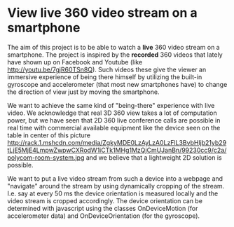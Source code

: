 # View live 360 video stream on a smartphone
The aim of this project is to be able to watch a <b>live</b> 360 video stream on a smartphone. The project is inspired by the <b>recorded</b> 360 videos that lately have shown up on Facebook and Youtube (like http://youtu.be/7gjR60TSn8Q). Such videos these give the viewer an immersive experience of being there himself by utilizing the built-in gyroscope and accelerometer (that most new smartphones have) to change the direction of view just by moving the smartphone.

We want to achieve the same kind of "being-there" experience with live video. We acknowledge that real 3D 360 view takes a lot of computation power, but we have seen that 2D 360 live conference calls are possible in real time with commercial available equipment like the device seen on the table in center of this picture http://rack.1.mshcdn.com/media/ZgkyMDE0LzAyLzA0LzFlL3BvbHljb21yb29tLjE5MjE4LmpwZwpwCXRodW1iCTk1MHg1MzQjCmUJanBn/99230cc9/c2a/polycom-room-system.jpg and we believe that a lightweight 2D solution is possible. 

We want to put a live video stream from such a device into a webpage and "navigate" around the stream by using dynamically cropping of the stream. I.e. say at every 50 ms the device orientation is measured locally and the video stream is cropped accordingly. The device orientation can be determined with javascript using the classes OnDeviceMotion (for accelerometer data) and OnDeviceOrientation (for the gyroscope).
